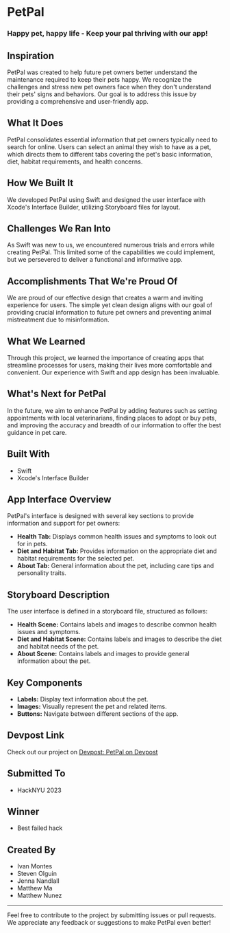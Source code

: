 # PetPal

### **Happy pet, happy life - Keep your pal thriving with our app!**

## **Inspiration**
PetPal was created to help future pet owners better understand the maintenance required to keep their pets happy. We recognize the challenges and stress new pet owners face when they don't understand their pets' signs and behaviors. Our goal is to address this issue by providing a comprehensive and user-friendly app.

## **What It Does**
PetPal consolidates essential information that pet owners typically need to search for online. Users can select an animal they wish to have as a pet, which directs them to different tabs covering the pet's basic information, diet, habitat requirements, and health concerns.

## **How We Built It**
We developed PetPal using Swift and designed the user interface with Xcode's Interface Builder, utilizing Storyboard files for layout.

## **Challenges We Ran Into**
As Swift was new to us, we encountered numerous trials and errors while creating PetPal. This limited some of the capabilities we could implement, but we persevered to deliver a functional and informative app.

## **Accomplishments That We're Proud Of**
We are proud of our effective design that creates a warm and inviting experience for users. The simple yet clean design aligns with our goal of providing crucial information to future pet owners and preventing animal mistreatment due to misinformation.

## **What We Learned**
Through this project, we learned the importance of creating apps that streamline processes for users, making their lives more comfortable and convenient. Our experience with Swift and app design has been invaluable.

## **What's Next for PetPal**
In the future, we aim to enhance PetPal by adding features such as setting appointments with local veterinarians, finding places to adopt or buy pets, and improving the accuracy and breadth of our information to offer the best guidance in pet care.

## **Built With**
- Swift
- Xcode's Interface Builder

## **App Interface Overview**
PetPal's interface is designed with several key sections to provide information and support for pet owners:

- **Health Tab:** Displays common health issues and symptoms to look out for in pets.
- **Diet and Habitat Tab:** Provides information on the appropriate diet and habitat requirements for the selected pet.
- **About Tab:** General information about the pet, including care tips and personality traits.

## **Storyboard Description**
The user interface is defined in a storyboard file, structured as follows:

- **Health Scene:** Contains labels and images to describe common health issues and symptoms.
- **Diet and Habitat Scene:** Contains labels and images to describe the diet and habitat needs of the pet.
- **About Scene:** Contains labels and images to provide general information about the pet.

## **Key Components**
- **Labels:** Display text information about the pet.
- **Images:** Visually represent the pet and related items.
- **Buttons:** Navigate between different sections of the app.

## **Devpost Link**
Check out our project on [Devpost: PetPal on Devpost](https://devpost.com/software/petpal-o91ulp)

## **Submitted To**
- HackNYU 2023

## **Winner**
- Best failed hack

## **Created By**
- Ivan Montes
- Steven Olguin
- Jenna Nandlall
- Matthew Ma
- Matthew Nunez

---

Feel free to contribute to the project by submitting issues or pull requests. We appreciate any feedback or suggestions to make PetPal even better!

